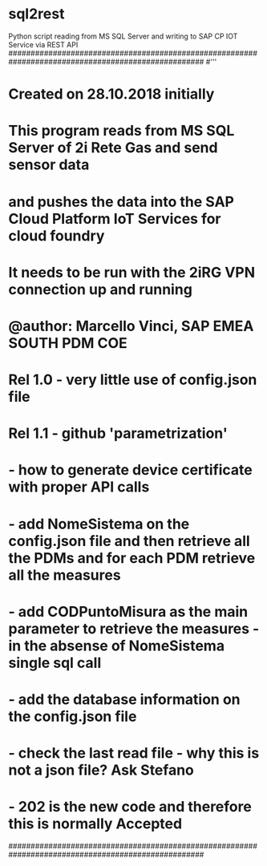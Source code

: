 # sql2rest
Python script reading from MS SQL Server and writing to SAP CP IOT Service via REST API
####################################################################################################
#'''
# Created on 28.10.2018 initially
# This program reads from MS SQL Server of 2i Rete Gas and send sensor data 
# and pushes the data into the SAP Cloud Platform IoT Services for cloud foundry
#
# It needs to be run with the 2iRG VPN connection up and running 
# @author: Marcello Vinci, SAP EMEA SOUTH PDM COE 
# Rel 1.0 - very little use of config.json file
# Rel 1.1 - github 'parametrization'
# - how to generate device certificate with proper API calls
# - add NomeSistema on the config.json file and then retrieve all the PDMs and for each PDM retrieve all the measures 
# - add CODPuntoMisura as the main parameter to retrieve the measures - in the absense of NomeSistema single sql call
# - add the database information on the config.json file
# - check the last read file - why this is not a json file? Ask Stefano
# - 202 is the new code and therefore this is normally Accepted
####################################################################################################
